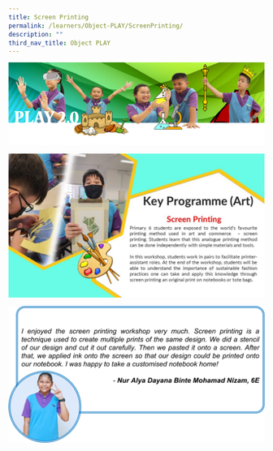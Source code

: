 ```yaml
---
title: Screen Printing
permalink: /learners/Object-PLAY/ScreenPrinting/
description: ""
third_nav_title: Object PLAY
---
```

![](/images/PLAYbanner.png)

![](/images/Slide7-1-1024x576.jpg)

![](/images/Art-slide7-1024x548.png)